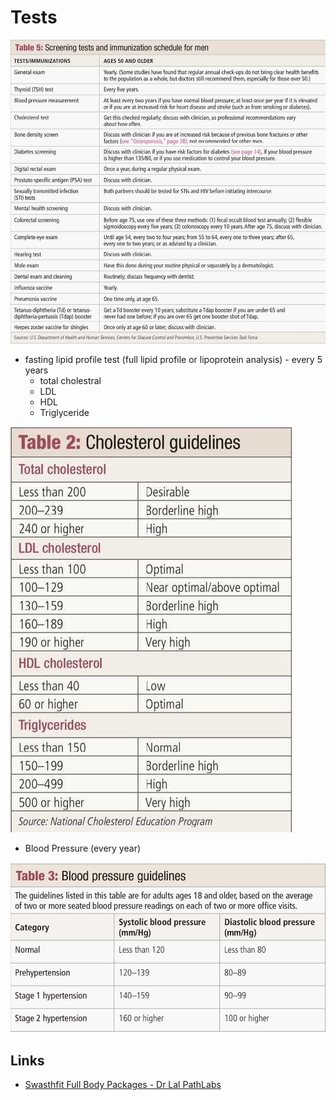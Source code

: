 # Tests

![image](../../media/Diseases-Tests-image1.jpg)

- fasting lipid profile test (full lipid profile or lipoprotein analysis) - every 5 years
    - total cholestral
    - LDL
    - HDL
    - Triglyceride

![image](../../media/Diseases-Tests-image2.jpg)

- Blood Pressure (every year)

![image](../../media/Diseases-Tests-image3.jpg)

## Links

- [Swasthfit Full Body Packages - Dr Lal PathLabs](https://www.lalpathlabs.com/swasth-fit-packages-full-body-checkups)
